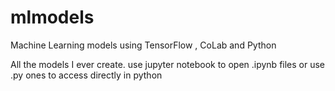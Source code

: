 # mlmodels
Machine Learning models using TensorFlow , CoLab and Python


All the models I ever create.
use jupyter notebook to open .ipynb files or use .py ones to access directly in python
